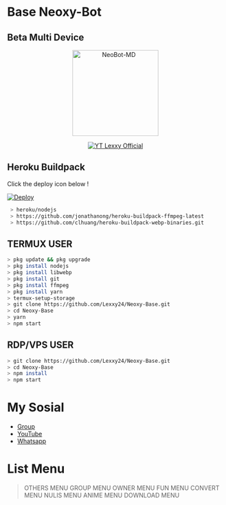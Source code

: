 # Base Neoxy-Bot
## Beta Multi Device 

<p align="center">
<img src="https://encrypted-tbn0.gstatic.com/images?q=tbn:ANd9GcTgessaWR5G_adgtRxHdR4LN0ekySDXegXIXw&usqp=CAU" alt="NeoBot-MD" width="200"/>

<p align="center">
    <a href="https://Lexxy24.github.io">
        <img
            src="https://readme-typing-svg.herokuapp.com?size=15&width=280&lines=Created+By+Lexxy+Official+🙏"
            alt="YT Lexxy Official"
        />
    </a>
</p>

## Heroku Buildpack

Click the deploy icon below !

[![Deploy](https://www.herokucdn.com/deploy/button.svg)](https://heroku.com/deploy?template=https://github.com/Lexxy24/Neoxy-Base)

```bash
 > heroku/nodejs
 > https://github.com/jonathanong/heroku-buildpack-ffmpeg-latest
 > https://github.com/clhuang/heroku-buildpack-webp-binaries.git
```

## TERMUX USER
```bash
> pkg update && pkg upgrade
> pkg install nodejs
> pkg install libwebp
> pkg install git
> pkg install ffmpeg
> pkg install yarn
> termux-setup-storage
> git clone https://github.com/Lexxy24/Neoxy-Base.git
> cd Neoxy-Base
> yarn
> npm start
```

## RDP/VPS USER
```bash 
> git clone https://github.com/Lexxy24/Neoxy-Base.git
> cd Neoxy-Base
> npm install
> npm start
```

# My Sosial
- [ Group ](https://chat.whatsapp.com/E3zewfxrc5pKE6Rzb3BuqG) 
- [ YouTube ](https://youtube.com/channel/UCGDk88W54RJOgk6b1p42NVg)
- [ Whatsapp ](https://wa.me/6283834558105)

# List Menu
> OTHERS MENU
> GROUP MENU
> OWNER MENU
> FUN MENU
> CONVERT MENU
> NULIS MENU
> ANIME MENU
> DOWNLOAD MENU
